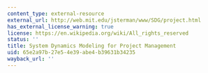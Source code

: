 ```yaml
---
content_type: external-resource
external_url: http://web.mit.edu/jsterman/www/SDG/project.html
has_external_license_warning: true
license: https://en.wikipedia.org/wiki/All_rights_reserved
status: ''
title: System Dynamics Modeling for Project Management
uid: 65e2a97b-27e5-4e39-abe4-b39631b34235
wayback_url: ''
---
```

